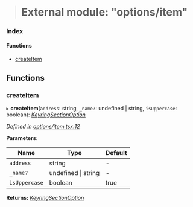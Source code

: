 > # External module: "options/item"

### Index

#### Functions

* [createItem](_options_item_.md#createitem)

## Functions

###  createItem

▸ **createItem**(`address`: string, `_name?`: undefined | string, `isUppercase`: boolean): *[KeyringSectionOption](_options_types_.md#keyringsectionoption)*

*Defined in [options/item.tsx:12](https://github.com/polkadot-js/ui/blob/fa0eba5/packages/ui-keyring/src/options/item.tsx#L12)*

**Parameters:**

Name | Type | Default |
------ | ------ | ------ |
`address` | string | - |
`_name?` | undefined \| string | - |
`isUppercase` | boolean | true |

**Returns:** *[KeyringSectionOption](_options_types_.md#keyringsectionoption)*